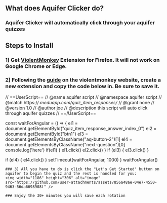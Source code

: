 ## What does Aquifer Clicker do? 
### Aquifer Clicker will automatically click through your aquifer quizzes 


## Steps to Install
### 1) Get [ViolentMonkey](https://violentmonkey.github.io/) Extension for Firefox. It will not work on Google Chrome or Edge.  
### 2) Following the [guide](https://violentmonkey.github.io/guide/creating-a-userscript/) on the violentmonkey website, create a new extension and copy the code below in. Be sure to save it. 

// ==UserScript==
// @name        aquifer script
// @namespace   aquifer script
// @match       https://*.meduapp.com/quiz_item_responses/*
// @grant       none
// @version     1.0
// @author      joe
// @description this script will auto click through aquifer quizzes
// ==/UserScript==

const waitForAngular = () => {
  el1 = document.getElementById("quiz_item_response_answer_index_0")
  el2 = document.getElementById("btn1")
  el3 = document.getElementsByClassName("aq-button-2")[1]
  el4 = document.getElementsByClassName("next-question")[0]
  console.log('here')
  if(el1) {
    el1.click()
    el2.click()
  }
  if (el3) {
    el3.click()
  }

  if (el4) {
    el4.click()
  }
  setTimeout(waitForAngular, 1000)
}
waitForAngular()
```
### 3) All you have to do is click the "Let's Get Started" button on aquifer to begin the quiz and the rest is handled for you:
<img width="1186" height="306" alt="image" src="https://github.com/user-attachments/assets/856a48ae-04e7-4550-9463-56da6698908f" />

### Enjoy the 30+ minutes you will save each rotation

 
